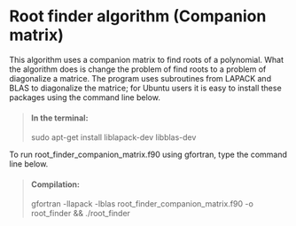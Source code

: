 # Root finder algorithm (Companion matrix)

  This algorithm uses a companion matrix to find roots of a polynomial. What the algorithm
does is change the problem of find roots to a problem of diagonalize a matrice. The program
uses subroutines from LAPACK and BLAS to diagonalize the matrice; for Ubuntu users
it is easy to install these packages using the command line below.

  > #### In the terminal:
  >
  > sudo apt-get install liblapack-dev libblas-dev


 To run root_finder_companion_matrix.f90 using gfortran, type the command line below. 

  > #### Compilation:
  >
  > gfortran -llapack -lblas root_finder_companion_matrix.f90 -o root_finder && ./root_finder
